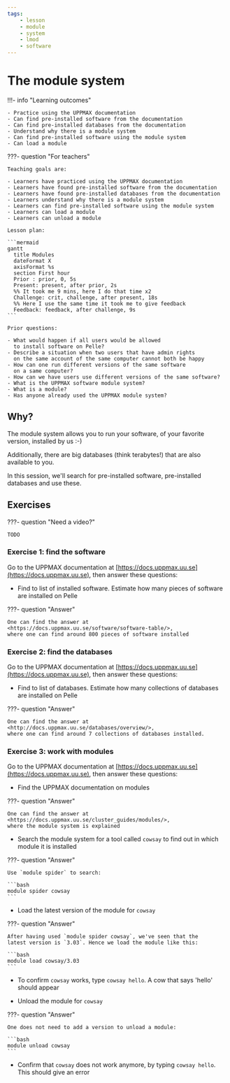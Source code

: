 ```yaml
---
tags:
    - lesson
    - module
    - system
    - lmod
    - software
---
```


# The module system

!!!- info "Learning outcomes"

    - Practice using the UPPMAX documentation
    - Can find pre-installed software from the documentation
    - Can find pre-installed databases from the documentation
    - Understand why there is a module system
    - Can find pre-installed software using the module system
    - Can load a module

???- question "For teachers"

    Teaching goals are:

    - Learners have practiced using the UPPMAX documentation
    - Learners have found pre-installed software from the documentation
    - Learners have found pre-installed databases from the documentation
    - Learners understand why there is a module system
    - Learners can find pre-installed software using the module system
    - Learners can load a module
    - Learners can unload a module

    Lesson plan:

    ```mermaid
    gantt
      title Modules
      dateFormat X
      axisFormat %s
      section First hour
      Prior : prior, 0, 5s
      Present: present, after prior, 2s
      %% It took me 9 mins, here I do that time x2
      Challenge: crit, challenge, after present, 18s
      %% Here I use the same time it took me to give feedback
      Feedback: feedback, after challenge, 9s
    ```

    Prior questions:

    - What would happen if all users would be allowed
      to install software on Pelle?
    - Describe a situation when two users that have admin rights
      on the same account of the same computer cannot both be happy
    - How can one run different versions of the same software
      on a same computer?
    - How can we have users use different versions of the same software?
    - What is the UPPMAX software module system?
    - What is a module?
    - Has anyone already used the UPPMAX module system?

## Why?

The module system allows you to run your software,
of your favorite version, installed by us :-)

Additionally, there are big databases (think terabytes!)
that are also available to you.

In this session, we'll search for pre-installed software,
pre-installed databases and use these.

## Exercises

???- question "Need a video?"

    TODO

### Exercise 1: find the software

Go to the UPPMAX documentation at
[https://docs.uppmax.uu.se](https://docs.uppmax.uu.se),
then answer these questions:

- Find to list of installed software.
  Estimate how many pieces of software are installed on Pelle

???- question "Answer"

    One can find the answer at <https://docs.uppmax.uu.se/software/software-table/>,
    where one can find around 800 pieces of software installed

### Exercise 2: find the databases

Go to the UPPMAX documentation at
[https://docs.uppmax.uu.se](https://docs.uppmax.uu.se),
then answer these questions:

- Find to list of databases.
  Estimate how many collections of databases are installed on Pelle

???- question "Answer"

    One can find the answer at <http://docs.uppmax.uu.se/databases/overview/>,
    where one can find around 7 collections of databases installed.

### Exercise 3: work with modules

Go to the UPPMAX documentation at
[https://docs.uppmax.uu.se](https://docs.uppmax.uu.se),
then answer these questions:

- Find the UPPMAX documentation on modules

???- question "Answer"

    One can find the answer at
    <https://docs.uppmax.uu.se/cluster_guides/modules/>,
    where the module system is explained

- Search the module system for a tool called `cowsay` to find out
  in which module it is installed

???- question "Answer"

    Use `module spider` to search:

    ```bash
    module spider cowsay
    ```

- Load the latest version of the module for `cowsay`

???- question "Answer"

    After having used `module spider cowsay`, we've seen that the
    latest version is `3.03`. Hence we load the module like this:

    ```bash
    module load cowsay/3.03
    ```

- To confirm `cowsay` works, type `cowsay hello`. A cow that says 'hello'
  should appear

- Unload the module for `cowsay`

???- question "Answer"

    One does not need to add a version to unload a module:

    ```bash
    module unload cowsay
    ```

- Confirm that `cowsay` does not work anymore,
  by typing `cowsay hello`. This should give an error
